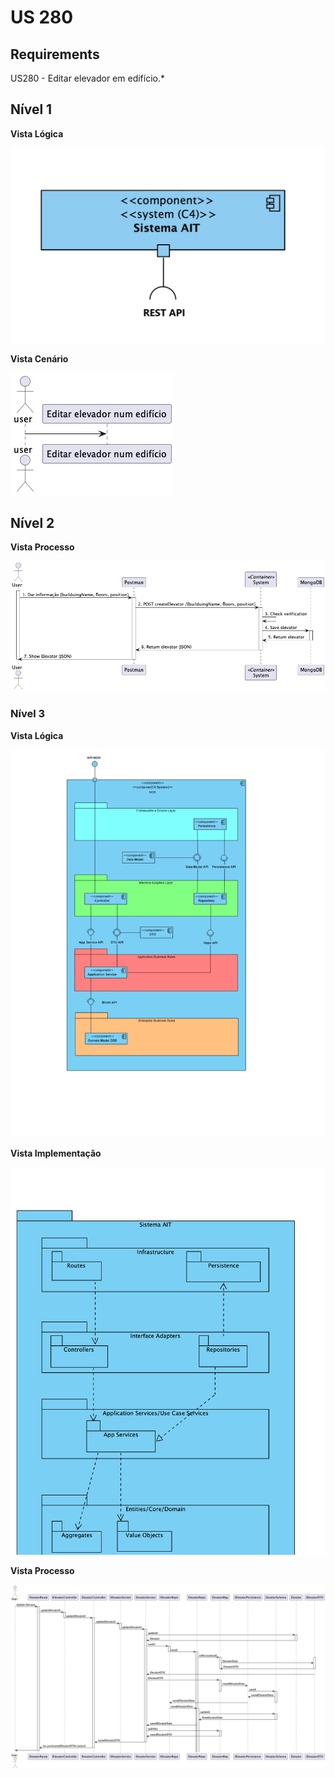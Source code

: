 # US 280

## Requirements

US280 - Editar elevador em edifício.*

## Nível 1
**Vista Lógica**

![Vista Lógica](Nivel1Logico.jpeg "Vista Lógica")

**Vista Cenário**

![Vista Cenário](VistaCenario1.png "Vista Cenario")

## Nível 2

**Vista Processo**

![Sequence Diagram](VistaProcesso2.png "Sequence Diagram")

### Nível 3
**Vista Lógica**

![Vista Lógica](Nivel3Logica.png "Vista Lógica")

**Vista Implementação**

![Vista Implementação](Nivel3Implementacao.png "Vista Implementação")

**Vista Processo**

![Sequence Diagram](EditarElevadorSD.png "Sequence Diagram")